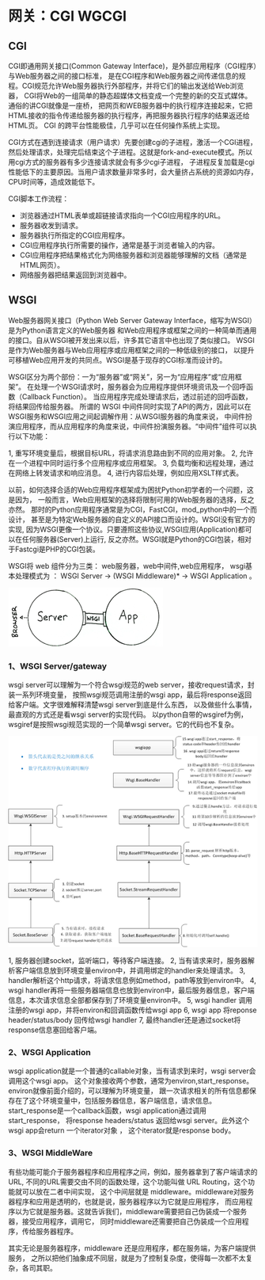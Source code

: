 # 网关：CGI WGCGI

## CGI 

CGI即通用网关接口(Common Gateway Interface)，是外部应用程序（CGI程序）与Web服务器之间的接口标准，
是在CGI程序和Web服务器之间传递信息的规程。CGI规范允许Web服务器执行外部程序，并将它们的输出发送给Web浏览器，
CGI将Web的一组简单的静态超媒体文档变成一个完整的新的交互式媒体。通俗的讲CGI就像是一座桥，
把网页和WEB服务器中的执行程序连接起来，它把HTML接收的指令传递给服务器的执行程序，再把服务器执行程序的结果返还给HTML页。
CGI 的跨平台性能极佳，几乎可以在任何操作系统上实现。

CGI方式在遇到连接请求（用户请求）先要创建cgi的子进程，激活一个CGI进程，
然后处理请求，处理完后结束这个子进程。这就是fork-and-execute模式。所以用cgi方式的服务器有多少连接请求就会有多少cgi子进程，
子进程反复加载是cgi性能低下的主要原因。当用户请求数量非常多时，会大量挤占系统的资源如内存，CPU时间等，造成效能低下。

CGI脚本工作流程：
- 浏览器通过HTML表单或超链接请求指向一个CGI应用程序的URL。
- 服务器收发到请求。
- 服务器执行所指定的CGI应用程序。
- CGI应用程序执行所需要的操作，通常是基于浏览者输入的内容。
- CGI应用程序把结果格式化为网络服务器和浏览器能够理解的文档（通常是HTML网页）。
- 网络服务器把结果返回到浏览器中。

## WSGI

Web服务器网关接口（Python Web Server Gateway Interface，缩写为WSGI）是为Python语言定义的Web服务器
和Web应用程序或框架之间的一种简单而通用的接口。自从WSGI被开发出来以后，许多其它语言中也出现了类似接口。
WSGI是作为Web服务器与Web应用程序或应用框架之间的一种低级别的接口，
以提升可移植Web应用开发的共同点。WSGI是基于现存的CGI标准而设计的。

WSGI区分为两个部份：一为“服务器”或“网关”，另一为“应用程序”或“应用框架”。
在处理一个WSGI请求时，服务器会为应用程序提供环境资讯及一个回呼函数（Callback Function）。
当应用程序完成处理请求后，透过前述的回呼函数，将结果回传给服务器。
所谓的 WSGI 中间件同时实现了API的两方，因此可以在WSGI服务和WSGI应用之间起调解作用：从WSGI服务器的角度来说，
中间件扮演应用程序，而从应用程序的角度来说，中间件扮演服务器。“中间件”组件可以执行以下功能：

1, 重写环境变量后，根据目标URL，将请求消息路由到不同的应用对象。
2, 允许在一个进程中同时运行多个应用程序或应用框架。
3, 负载均衡和远程处理，通过在网络上转发请求和响应消息。
4, 进行内容后处理，例如应用XSLT样式表。

以前，如何选择合适的Web应用程序框架成为困扰Python初学者的一个问题，这是因为，
一般而言，Web应用框架的选择将限制可用的Web服务器的选择，反之亦然。
那时的Python应用程序通常是为CGI，FastCGI，mod_python中的一个而设计，
甚至是为特定Web服务器的自定义的API接口而设计的。WSGI没有官方的实现, 
因为WSGI更像一个协议。只要遵照这些协议,WSGI应用(Application)都可以在任何服务器(Server)上运行,
 反之亦然。WSGI就是Python的CGI包装，相对于Fastcgi是PHP的CGI包装。
 
WSGI将 web 组件分为三类： web服务器，web中间件,web应用程序， wsgi基本处理模式为 ： WSGI Server -> (WSGI Middleware)* -> WSGI Application 。

![1.1](https://github.com/dong1224/dong1224.github.io/blob/master/_posts/201905/1.1.png?raw=true)

### 1、WSGI Server/gateway

wsgi server可以理解为一个符合wsgi规范的web server，接收request请求，封装一系列环境变量，
按照wsgi规范调用注册的wsgi app，最后将response返回给客户端。文字很难解释清楚wsgi server到底是什么东西，
以及做些什么事情，最直观的方式还是看wsgi server的实现代码。
以python自带的wsgiref为例，wsgiref是按照wsgi规范实现的一个简单wsgi server。它的代码也不复杂。

![1.2](https://github.com/dong1224/dong1224.github.io/blob/master/_posts/201905/1.2.png?raw=true)

1, 服务器创建socket，监听端口，等待客户端连接。
2, 当有请求来时，服务器解析客户端信息放到环境变量environ中，并调用绑定的handler来处理请求。
3, handler解析这个http请求，将请求信息例如method，path等放到environ中。
4, wsgi handler再将一些服务器端信息也放到environ中，最后服务器信息，客户端信息，本次请求信息全部都保存到了环境变量environ中。
5, wsgi handler 调用注册的wsgi app，并将environ和回调函数传给wsgi app
6, wsgi app 将reponse header/status/body 回传给wsgi handler
7, 最终handler还是通过socket将response信息塞回给客户端。

### 2、WSGI Application

wsgi application就是一个普通的callable对象，当有请求到来时，wsgi server会调用这个wsgi app。
这个对象接收两个参数，通常为environ,start_response。environ就像前面介绍的，可以理解为环境变量，
跟一次请求相关的所有信息都保存在了这个环境变量中，包括服务器信息，客户端信息，请求信息。
start_response是一个callback函数，wsgi application通过调用start_response，
将response headers/status 返回给wsgi server。此外这个wsgi app会return 一个iterator对象 ，
这个iterator就是response body。

### 3、WSGI MiddleWare

有些功能可能介于服务器程序和应用程序之间，例如，服务器拿到了客户端请求的URL, 
不同的URL需要交由不同的函数处理，这个功能叫做 URL Routing，这个功能就可以放在二者中间实现，
这个中间层就是 middleware。middleware对服务器程序和应用是透明的，也就是说，服务器程序以为它就是应用程序，
而应用程序以为它就是服务器。这就告诉我们，middleware需要把自己伪装成一个服务器，接受应用程序，调用它，
同时middleware还需要把自己伪装成一个应用程序，传给服务器程序。

其实无论是服务器程序，middleware 还是应用程序，都在服务端，为客户端提供服务，
之所以把他们抽象成不同层，就是为了控制复杂度，使得每一次都不太复杂，各司其职。
